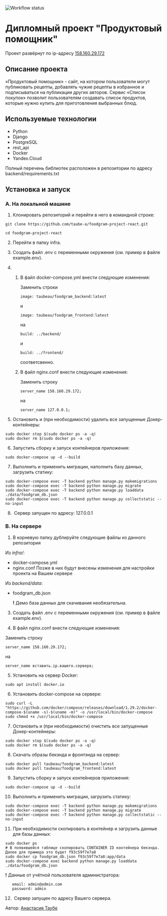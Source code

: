![Workflow status](https://github.com/taube-a/foodgram-project-react/actions/workflows/foodgram-proeject-react_workflow.yml/badge.svg)

# Дипломный проект "Продуктовый помощник"

Проект развёрнут по ip-адресу [158.160.29.172](http://158.160.29.172)

## Описание проекта

«Продуктовый помощник» - сайт, на котором пользователи могут публиковать рецепты, добавлять чужие рецепты в избранное и подписываться на публикации других авторов. Сервис «Список покупок» позволит пользователям создавать список продуктов, которые нужно купить для приготовления выбранных блюд. 

## Используемые технологии

+ Python 
+ Django
+ PostgreSQL
+ rest_api
+ Docker
+ Yandex.Cloud

Полный перечень библиотек расположен в репозитории по адресу backend/requirements.txt

## Установка и запуск

### A. На локальной машине

1. Клонировать репозиторий и перейти в него в командной строке:
```
git clone https://github.com/taube-a/foodgram-project-react.git

cd foodgram-project-react
```

2. Перейти в папку infra.

3. Создать файл .env с переменными окружения (см. пример в файле example.env). 

4.  1. В файл docker-compose.yml внести следующие изменения:

        Заменить строки 
        ```
        image: taubeau/foodgram_backend:latest
        ```
        и
        ```
        image: taubeau/foodgram_frontend:latest
        ```
        на
        ```
        build: ../backend/
        ```
        и
        ```
        build: ../frontend/
        ```
        соответсвенно.
    
    2. В файл nginx.conf внести следующие изменения:

        Заменить строку
        ```
        server_name 158.160.29.172;
        ```
        на
        ```
        server_name 127.0.0.1;
        ```

5. Остановить и (при необходимости) удалить все запущенные Докер-контейнеры:
```
sudo docker stop $(sudo docker ps -a -q)
sudo docker rm $(sudo docker ps -a -q)
```

6. Запустить сборку и запуск контейнеров приложения:
```
sudo docker-compose up -d --build
```

7. Выполнить и применить миграции, наполнить базу данных, загрузить статику:
```
sudo docker-compose exec -T backend python manage.py makemigrations
sudo docker-compose exec -T backend python manage.py migrate
sudo docker-compose exec -T backend python manage.py loaddata ./data/foodgram_db.json
sudo docker-compose exec -T backend python manage.py collectstatic --no-input
```

8.  Сервер запущен по адресу: 127.0.0.1


### B. На сервере

1. В корневую папку дублируйте следующие файлы из данного репозитория

Из *infra/*:

+ docker-compose.yml
+ nginx.conf
    Позже в них будут внесены изменения для настройки проекта на Вашем сервере

Из *backend/data*:

+ foodgram_db.json

    **!** Демо база данных для скачивания необязательна.

3. Создать файл .env с переменными окружения (см. пример в файле example.env). 

4.  В файл nginx.conf внести следующие изменения:

Заменить строку
        
```
server_name 158.160.29.172;
```
на
```
server_name вставить.ip.вашего.сервера;
```

5. Установить на сервер Docker:
```
sudo apt install docker.io 
```

6. Установить docker-compose на сервере:
```
sudo curl -L "https://github.com/docker/compose/releases/download/1.29.2/docker-compose-$(uname -s)-$(uname -m)" -o /usr/local/bin/docker-compose
sudo chmod +x /usr/local/bin/docker-compose
```

7. Остановить и (при необходимости) очистить все запущенные Докер-контейнеры:
```
sudo docker stop $(sudo docker ps -a -q)
sudo docker rm $(sudo docker ps -a -q)
```

8. Скачать образы бекэнда и фронтэнда на сервер:
```
sudo docker pull taubeau/foodgram_backend:latest
sudo docker pull taubeau/foodgram_frontend:latest
```

9. Запустить сборку и запуск контейнеров приложения:
```
sudo docker-compose up -d --build
```

10. Выполнить и применить миграции, загрузить статику:
```
sudo docker-compose exec -T backend python manage.py makemigrations
sudo docker-compose exec -T backend python manage.py migrate
sudo docker-compose exec -T backend python manage.py collectstatic --no-input
```

11. При необходимости скопировать в контейнер и загрузить данные для базы данных:
```
sudo docker ps 
# В появившейся таблице скопировать CONTAINER ID контейнера бекэнда. Далее для примера это будет f93c59f7e7a8
sudo docker cp foodgram_db.json f93c59f7e7a8:app/data
sudo docker-compose exec backend python manage.py loaddata ./data/foodgram_db.json
```

**!** Данные от учётной пользователя администратора: 

 ```
    email: admin@admin.com
    password: admin
```

12.  Сервер запущен по адресу Вашего сервера.


Автор: [Анастасия Таубе](https://github.com/taube-a)